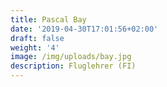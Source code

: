 ```yaml
---
title: Pascal Bay
date: '2019-04-30T17:01:56+02:00'
draft: false
weight: '4'
image: /img/uploads/bay.jpg
description: Fluglehrer (FI)
---
```



